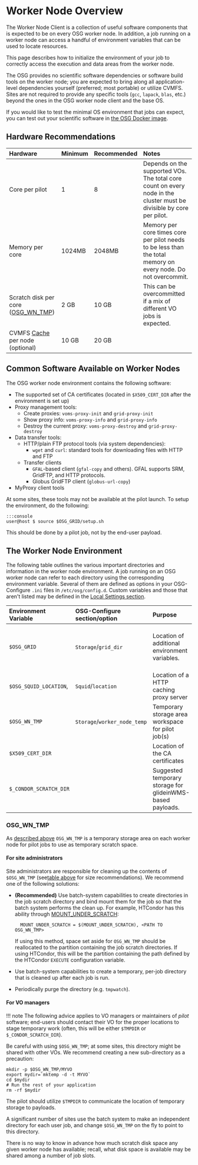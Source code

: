 Worker Node Overview
====================

The Worker Node Client is a collection of useful software components that is expected to be on every OSG worker node. In addition, a job running on a worker node can access a handful of environment variables that can be used to locate resources.

This page describes how to initialize the environment of your job to correctly access the execution and data areas from the worker node.

The OSG provides no scientific software dependencies or software build tools on the worker node; you are expected to bring along all application-level dependencies yourself (preferred; most portable) or utilize CVMFS. Sites are not required to provide any specific tools (`gcc`, `lapack`, `blas`, etc.) beyond the ones in the OSG worker node client and the base OS.

If you would like to test the minimal OS environment that jobs can expect, you can test out your scientific software in [the OSG Docker image](https://hub.docker.com/r/opensciencegrid/osg-wn/).

Hardware Recommendations
------------------------
| Hardware               | Minimum | Recommended                         | Notes                                             |
|:-----------------------|:--------|:----------------------|:--------------------------------------------------|
|Core per pilot                   |  1      |8                      | Depends on the supported VOs. The total core count on every node in the cluster must be divisible by core per pilot.|
|Memory per core                 | 1024MB  | 2048MB                  | Memory per core times core per pilot needs to be less than the total memory on every node. Do not overcommit. |
|Scratch disk per core ([OSG_WN_TMP](#osg_wn_tmp))| 2 GB    | 10 GB                  | This can be overcommitted if a mix of different VO jobs is expected.|
|CVMFS [Cache](/worker-node/install-cvmfs/#before-starting) per node (optional) | 10 GB | 20 GB | |


Common Software Available on Worker Nodes
-----------------------------------------

The OSG worker node environment contains the following software:

-   The supported set of CA certificates (located in `$X509_CERT_DIR` after the environment is set up)
-   Proxy management tools:
    -   Create proxies: `voms-proxy-init` and `grid-proxy-init`
    -   Show proxy info: `voms-proxy-info` and `grid-proxy-info`
    -   Destroy the current proxy: `voms-proxy-destroy` and `grid-proxy-destroy`
-   Data transfer tools:
    -   HTTP/plain FTP protocol tools (via system dependencies):
        -   `wget` and `curl`: standard tools for downloading files with HTTP and FTP
    -   Transfer clients
        -   `GFAL`-based client (`gfal-copy` and others).  GFAL supports SRM, GridFTP, and HTTP protocols.
        -   Globus GridFTP client (`globus-url-copy`)
-   MyProxy client tools

At some sites, these tools may not be available at the pilot launch.  To setup the environment, do the following:

    :::console
    user@host $ source $OSG_GRID/setup.sh

This should be done by a pilot job, not by the end-user payload.

The Worker Node Environment
---------------------------

The following table outlines the various important directories and information in the worker node environment.
A job running on an OSG worker node can refer to each directory using the corresponding environment variable.
Several of them are defined as options in your OSG-Configure `.ini` files in `/etc/osg/config.d`.
Custom variables and those that aren't listed may be defined in the [Local Settings section](/other/configuration-with-osg-configure/#local-settings).

| Environment Variable   | OSG-Configure section/option      | Purpose                                                    | Notes                                                                                                                         |
|:-----------------------|:------------------------------|:-----------------------------------------------------------|:------------------------------------------------------------------------------------------------------------------------------|
| `$OSG_GRID`            | `Storage`/`grid_dir`          | Location of additional environment variables.              | Pilots should source `$OSG_GRID/setup.sh` in order to guarantee the environment contains the worker node binaries in `$PATH`. |
| `$OSG_SQUID_LOCATION`, | `Squid`/`location`            | Location of a HTTP caching proxy server                    | Utilize this service for downloading files via HTTP for cache-friendly workflows.                                             |
| `$OSG_WN_TMP`          | `Storage`/`worker_node_temp`  | Temporary storage area workspace for pilot job(s)          | Local to each worker node. See [this section](#osg_wn_tmp) below for details.                   |
| `$X509_CERT_DIR`       |                               | Location of the CA certificates                            | If not defined, defaults to `/etc/grid-security/certificates`.                                                                |
| `$_CONDOR_SCRATCH_DIR` |                               | Suggested temporary storage for glideinWMS-based payloads. | Users should prefer this environment variable over `$OSG_WN_TMP` if running inside glideinWMS.                                |

### OSG_WN_TMP ###

As [described above](#the-worker-node-environment) `OSG_WN_TMP` is a temporary storage area on each worker node for
pilot jobs to use as temporary scratch space.

#### For site administrators  ####

Site administrators are responsible for cleaning up the contents of `$OSG_WN_TMP`
(see[table above](#hardware-recommendations) for size recommendations).
We recommend one of the following solutions:

- **(Recommended)** Use batch-system capabilities to create directories in the job scratch directory and bind mount
  them for the job so that the batch system performs the clean up.
  For example, HTCondor has this ability through
  [MOUNT\_UNDER\_SCRATCH](http://research.cs.wisc.edu/htcondor/manual/v8.6/3_5Configuration_Macros.html#24738):

        MOUNT_UNDER_SCRATCH = $(MOUNT_UNDER_SCRATCH), <PATH TO OSG_WN_TMP>

    If using this method, space set aside for `OSG_WN_TMP` should be reallocated to the partition containing the job
    scratch directories.
    If using HTCondor, this will be the partition containing the path defined by the HTCondor `EXECUTE` configuration
    variable.

- Use batch-system capabilities to create a temporary, per-job directory that is cleaned up after each job is run.
- Periodically purge the directory (e.g. `tmpwatch`).

#### For VO managers ####

!!! note
    The following advice applies to VO managers or maintainers of *pilot* software; end-users should contact their VO
    for the proper locations to stage temporary work (often, this will be either `$TMPDIR` or `$_CONDOR_SCRATCH_DIR`).

Be careful with using `$OSG_WN_TMP`; at some sites, this directory might be shared with other VOs. We recommend creating a new sub-directory as a precaution:

```shell
mkdir -p $OSG_WN_TMP/MYVO
export mydir=`mktemp -d -t MYVO`
cd $mydir
# Run the rest of your application
rm -rf $mydir
```

The pilot should utilize `$TMPDIR` to communicate the location of temporary storage to payloads.

A significant number of sites use the batch system to make an independent directory for each user job, and change `$OSG_WN_TMP` on the fly to point to this directory.

There is no way to know in advance how much scratch disk space any given worker node has available; recall, what disk space is available may be shared among a number of job slots.
